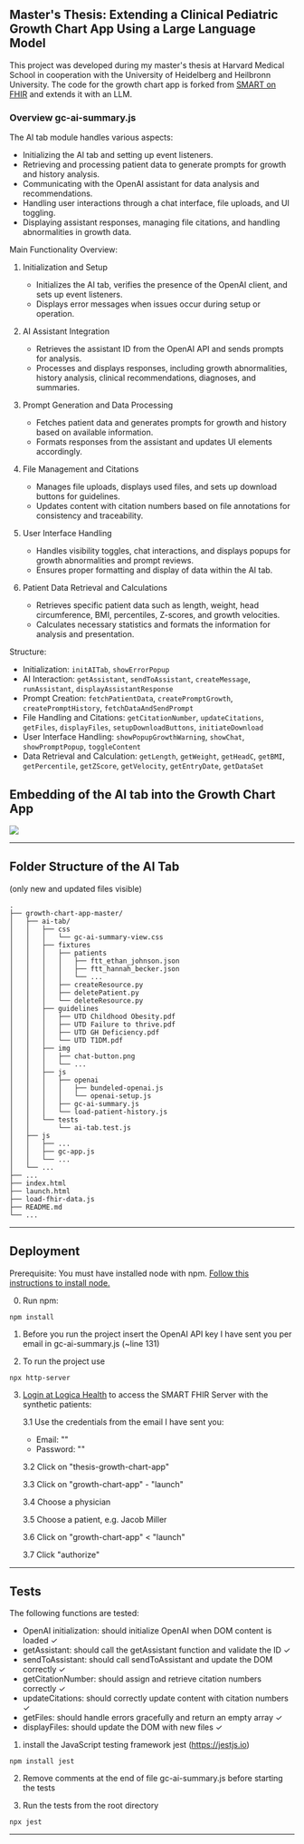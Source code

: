 Master's Thesis: Extending a Clinical Pediatric Growth Chart App Using a Large Language Model
--------------------------------------------------------------------------------
This project was developed during my master's thesis at Harvard Medical School in cooperation with the University of Heidelberg and Heilbronn University.
The code for the growth chart app is forked from [SMART on FHIR](https://github.com/smart-on-fhir/growth-chart-app/tree/master/js) and extends it with an LLM.


### Overview gc-ai-summary.js
The AI tab module handles various aspects:
  - Initializing the AI tab and setting up event listeners.
  - Retrieving and processing patient data to generate prompts for growth and history analysis.
  - Communicating with the OpenAI assistant for data analysis and recommendations.
  - Handling user interactions through a chat interface, file uploads, and UI toggling.
  - Displaying assistant responses, managing file citations, and handling abnormalities in growth data.

Main Functionality Overview:
1. Initialization and Setup
    - Initializes the AI tab, verifies the presence of the OpenAI client, and sets up event listeners.
    - Displays error messages when issues occur during setup or operation.
  
2. AI Assistant Integration
    - Retrieves the assistant ID from the OpenAI API and sends prompts for analysis.
    - Processes and displays responses, including growth abnormalities, history analysis, clinical recommendations, diagnoses, and summaries.
 
3. Prompt Generation and Data Processing
    - Fetches patient data and generates prompts for growth and history based on available information.
    - Formats responses from the assistant and updates UI elements accordingly.
 
4. File Management and Citations
    - Manages file uploads, displays used files, and sets up download buttons for guidelines.
    - Updates content with citation numbers based on file annotations for consistency and traceability.
 
5. User Interface Handling
    - Handles visibility toggles, chat interactions, and displays popups for growth abnormalities and prompt reviews.
    - Ensures proper formatting and display of data within the AI tab.
 
6. Patient Data Retrieval and Calculations
    - Retrieves specific patient data such as length, weight, head circumference, BMI, percentiles, Z-scores, and growth velocities.
    - Calculates necessary statistics and formats the information for analysis and presentation.
  
Structure:
 - Initialization: `initAITab`, `showErrorPopup`
 - AI Interaction: `getAssistant`, `sendToAssistant`, `createMessage`, `runAssistant`, `displayAssistantResponse`
 - Prompt Creation: `fetchPatientData`, `createPromptGrowth`, `createPromptHistory`, `fetchDataAndSendPrompt`
 - File Handling and Citations: `getCitationNumber`, `updateCitations`, `getFiles`, `displayFiles`, `setupDownloadButtons`, `initiateDownload`
 - User Interface Handling: `showPopupGrowthWarning`, `showChat`, `showPromptPopup`, `toggleContent`
 - Data Retrieval and Calculation: `getLength`, `getWeight`, `getHeadC`, `getBMI`, `getPercentile`, `getZScore`, `getVelocity`, `getEntryDate`, `getDataSet`
 

## Embedding of the AI tab into the Growth Chart App

![](img/architecture.png)

-----------------------------------------------------------------------------
## Folder Structure of the AI Tab
(only new and updated files visible)
```
.
├── growth-chart-app-master/
│   ├── ai-tab/
│   │   ├── css
│   │   │   └── gc-ai-summary-view.css
│   │   ├── fixtures
│   │   │   ├── patients
│   │   │   │   ├── ftt_ethan_johnson.json
│   │   │   │   ├── ftt_hannah_becker.json
│   │   │   │   └── ...
│   │   │   ├── createResource.py
│   │   │   ├── deletePatient.py
│   │   │   └── deleteResource.py
│   │   ├── guidelines
│   │   │   ├── UTD Childhood Obesity.pdf
│   │   │   ├── UTD Failure to thrive.pdf
│   │   │   ├── UTD GH Deficiency.pdf
│   │   │   └── UTD T1DM.pdf
│   │   ├── img
│   │   │   ├── chat-button.png
│   │   │   └── ...
│   │   ├── js
│   │   │   ├── openai
│   │   │   │   ├── bundeled-openai.js
│   │   │   │   └── openai-setup.js
│   │   │   ├── gc-ai-summary.js
│   │   │   └── load-patient-history.js
│   │   └── tests
│   │       └── ai-tab.test.js
│   ├── js
│   │   ├── ...
│   │   ├── gc-app.js
│   │   └── ...
│   └── ...
├── ...
├── index.html
├── launch.html
├── load-fhir-data.js
├── README.md
└── ...
```


-----------------------------------------------------------------------------
## Deployment

Prerequisite: You must have installed node with npm. [Follow this instructions to install node.](https://nodejs.org/en/download/package-manager/current)

0. Run npm:
```
npm install
```

1. Before you run the project insert the OpenAI API key I have sent you per email in gc-ai-summary.js (~line 131)

2. To run the project use 
```
npx http-server
```
3. [Login at Logica Health](https://sandbox.logicahealth.org) to access the SMART FHIR Server with the synthetic patients: 

    3.1 Use the credentials from the email I have sent you:
    -  Email: ""
    - Password: ""

    3.2 Click on "thesis-growth-chart-app"

    3.3 Click on "growth-chart-app" - "launch"

    3.4 Choose a physician

    3.5 Choose a patient, e.g. Jacob Miller

    3.6 Click on "growth-chart-app" < "launch"

    3.7 Click "authorize"

-----------------------------------------------------------------------------
## Tests
The following functions are tested:
-    OpenAI initialization: should initialize OpenAI when DOM content is loaded ✓ 
-    getAssistant: should call the getAssistant function and validate the ID ✓ 
-    sendToAssistant: should call sendToAssistant and update the DOM correctly ✓ 
-    getCitationNumber: should assign and retrieve citation numbers correctly ✓ 
-    updateCitations: should correctly update content with citation numbers ✓ 
-    getFiles: should handle errors gracefully and return an empty array ✓ 
-    displayFiles: should update the DOM with new files ✓  

1. install the JavaScript testing framework jest (https://jestjs.io)
```
npm install jest
```

2. Remove comments at the end of file gc-ai-summary.js before starting the tests

3. Run the tests from the root directory
```
npx jest
```
---
